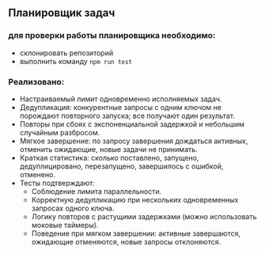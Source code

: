 ## Планировщик задач

### для проверки работы планировщика необходимо:
 - склонировать репозиторий
 - выполнить команду `npm run test`

### Реализовано:
- Настраиваемый лимит одновременно исполняемых задач.
- Дедупликация: конкурентные запросы с одним ключом не порождают повторного запуска; все получают один результат.
- Повторы при сбоях с экспоненциальной задержкой и небольшим случайным разбросом.
- Мягкое завершение: по запросу завершения дождаться активных, отменить ожидающие, новые задачи не принимать.
- Краткая статистика: сколько поставлено, запущено, дедуплицировано, перезапущено, завершилось с ошибкой, отменено.
- Тесты подтверждают:
    - Соблюдение лимита параллельности.
    - Корректную дедупликацию при нескольких одновременных запросах одного ключа.
    - Логику повторов с растущими задержками (можно использовать моковые таймеры).
    - Поведение при мягком завершении: активные завершаются, ожидающие отменяются, новые запросы отклоняются.